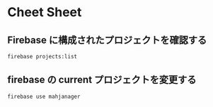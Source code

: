 # Cheet Sheet

## Firebase に構成されたプロジェクトを確認する

```
firebase projects:list
```

## firebase の current プロジェクトを変更する

```
firebase use mahjanager
```
